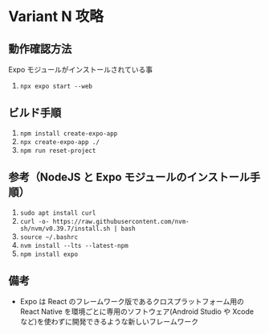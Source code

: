 # Variant N 攻略

## 動作確認方法

Expo モジュールがインストールされている事

1. `npx expo start --web`

## ビルド手順

1. `npm install create-expo-app`
1. `npx create-expo-app ./`
1. `npm run reset-project`

## 参考（NodeJS と Expo モジュールのインストール手順）

1. `sudo apt install curl`
1. `curl -o- https://raw.githubusercontent.com/nvm-sh/nvm/v0.39.7/install.sh | bash`
1. `source ~/.bashrc`
1. `nvm install --lts --latest-npm`
1. `npm install expo`

## 備考

- Expo は React のフレームワーク版であるクロスプラットフォーム用の React Native を環境ごとに専用のソフトウェア(Android Studio や Xcode など)を使わずに開発できるような新しいフレームワーク
